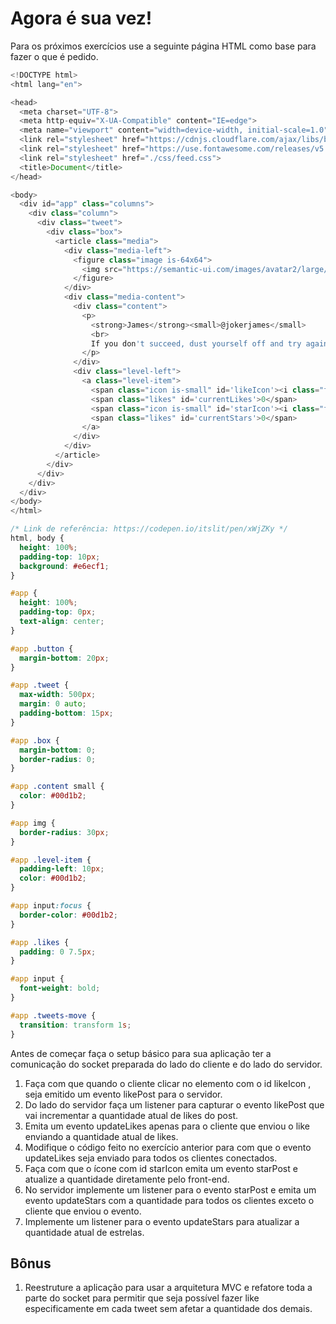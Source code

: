 # Agora é sua vez!
Para os próximos exercícios use a seguinte página HTML como base para fazer o que é pedido.
```javascript
<!DOCTYPE html>
<html lang="en">

<head>
  <meta charset="UTF-8">
  <meta http-equiv="X-UA-Compatible" content="IE=edge">
  <meta name="viewport" content="width=device-width, initial-scale=1.0">
  <link rel="stylesheet" href="https://cdnjs.cloudflare.com/ajax/libs/bulma/0.6.2/css/bulma.min.css">
  <link rel="stylesheet" href="https://use.fontawesome.com/releases/v5.0.6/css/all.css">
  <link rel="stylesheet" href="./css/feed.css">
  <title>Document</title>
</head>

<body>
  <div id="app" class="columns">
    <div class="column">
      <div class="tweet">
        <div class="box">
          <article class="media">
            <div class="media-left">
              <figure class="image is-64x64">
                <img src="https://semantic-ui.com/images/avatar2/large/matthew.png" alt="Image">
              </figure>
            </div>
            <div class="media-content">
              <div class="content">
                <p>
                  <strong>James</strong><small>@jokerjames</small>
                  <br>
                  If you don't succeed, dust yourself off and try again.
                </p>
              </div>
              <div class="level-left">
                <a class="level-item">
                  <span class="icon is-small" id='likeIcon'><i class="fas fa-heart"></i></span>
                  <span class="likes" id='currentLikes'>0</span>
                  <span class="icon is-small" id='starIcon'><i class="fas fa-star"></i></span>
                  <span class="likes" id='currentStars'>0</span>
                </a>
              </div>
            </div>
          </article>
        </div>
      </div>
    </div>
  </div>
</body>
</html>
```

```css
/* Link de referência: https://codepen.io/itslit/pen/xWjZKy */
html, body {
  height: 100%;
  padding-top: 10px;
  background: #e6ecf1;
}

#app {
  height: 100%;
  padding-top: 0px;
  text-align: center;
}

#app .button {
  margin-bottom: 20px;
}

#app .tweet {
  max-width: 500px;
  margin: 0 auto;
  padding-bottom: 15px;
}

#app .box {
  margin-bottom: 0;
  border-radius: 0;
}

#app .content small {
  color: #00d1b2;
}

#app img {
  border-radius: 30px;
}

#app .level-item {
  padding-left: 10px;
  color: #00d1b2;
}

#app input:focus {
  border-color: #00d1b2;
}

#app .likes {
  padding: 0 7.5px;
}

#app input {
  font-weight: bold;
}

#app .tweets-move {
  transition: transform 1s;
}
```

Antes de começar faça o setup básico para sua aplicação ter a comunicação do socket preparada do lado do cliente e do lado do servidor.
1. Faça com que quando o cliente clicar no elemento com o id likeIcon , seja emitido um evento likePost para o servidor.
2. Do lado do servidor faça um listener para capturar o evento likePost que vai incrementar a quantidade atual de likes do post.
3. Emita um evento updateLikes apenas para o cliente que enviou o like enviando a quantidade atual de likes.
4. Modifique o código feito no exercício anterior para com que o evento updateLikes seja enviado para todos os clientes conectados.
5. Faça com que o ícone com id starIcon emita um evento starPost e atualize a quantidade diretamente pelo front-end.
6. No servidor implemente um listener para o evento starPost e emita um evento updateStars com a quantidade para todos os clientes exceto o cliente que enviou o evento.
7. Implemente um listener para o evento updateStars para atualizar a quantidade atual de estrelas.
## Bônus
1. Reestruture a aplicação para usar a arquitetura MVC e refatore toda a parte do socket para permitir que seja possível fazer like especificamente em cada tweet sem afetar a quantidade dos demais.
